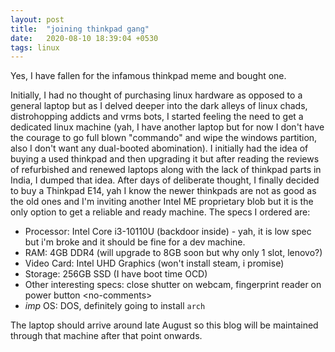 ```yaml
---
layout: post
title:  "joining thinkpad gang"
date:   2020-08-10 18:39:04 +0530
tags: linux
---
```


Yes, I have fallen for the infamous thinkpad meme and bought one. 

Initially, I had no thought of purchasing linux hardware as opposed to a general laptop but as I delved deeper into the dark alleys of linux chads, distrohopping addicts and vrms bots, I started feeling the need to get a dedicated linux machine (yah, I have another laptop but for now I don't have the courage to go full blown "commando" and wipe the windows partition, also I don't want any dual-booted abomination). I initially had the idea of buying a used thinkpad and then upgrading it but after reading the reviews of refurbished and renewed laptops along with the lack of thinkpad parts in India, I dumped that idea. After days of deliberate thought, I finally decided to buy a Thinkpad E14, yah I know the newer thinkpads are not as good as the old ones and I'm inviting another Intel ME proprietary blob but it is the only option to get a reliable and ready machine. The specs I ordered are:


* Processor: Intel Core i3-10110U (backdoor inside) - yah, it is low spec but i'm broke and it should be fine for a dev machine.
* RAM: 4GB DDR4 (will upgrade to 8GB soon but why only 1 slot, lenovo?)
* Video Card: Intel UHD Graphics (won't install steam, i promise)
* Storage: 256GB SSD (I have boot time OCD)
* Other interesting specs: close shutter on webcam, fingerprint reader on power button &lt;no-comments&gt;
* *imp* OS: DOS, definitely going to install `arch`

The laptop should arrive around late August so this blog will be maintained through that machine after that point onwards.
